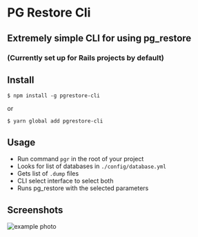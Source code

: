 # PG Restore Cli

## Extremely simple CLI for using pg_restore
### (Currently set up for Rails projects by default)

## Install

``` $ npm install -g pgrestore-cli ```

or

``` $ yarn global add pgrestore-cli ```

## Usage

- Run command `pgr` in the root of your project
- Looks for list of databases in `./config/database.yml`
- Gets list of `.dump` files
- CLI select interface to select both
- Runs pg_restore with the selected parameters

## Screenshots

![example photo](https://raw.githubusercontent.com/mattfwood/pgrestore-cli/master/screenshot.png)
